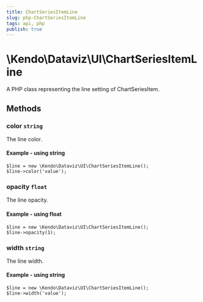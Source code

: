 ```yaml
---
title: ChartSeriesItemLine
slug: php-ChartSeriesItemLine
tags: api, php
publish: true
---
```


# \Kendo\Dataviz\UI\ChartSeriesItemLine

A PHP class representing the line setting of ChartSeriesItem.


## Methods

### color `string`

The line color.


#### Example - using string
    $line = new \Kendo\Dataviz\UI\ChartSeriesItemLine();
    $line->color('value');

### opacity `float`

The line opacity.


#### Example - using float
    $line = new \Kendo\Dataviz\UI\ChartSeriesItemLine();
    $line->opacity(1);

### width `string`

The line width.


#### Example - using string
    $line = new \Kendo\Dataviz\UI\ChartSeriesItemLine();
    $line->width('value');

